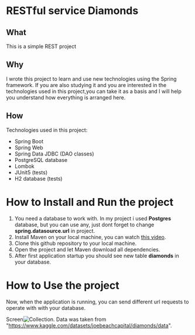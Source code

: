 # RESTful service Diamonds

## What
This is a simple REST project

## Why
I wrote this project to learn and use new technologies using the Spring framework. If you are also studying it and you are interested in the technologies used in this project,you can take it as a basis and I will help you understand how everything is arranged here.

## How
Technologies used in this project:
 - Spring Boot
 - Spring Web
 - Spring Data JDBC (DAO classes)
 - PostgreSQL database
 - Lombok
 - JUnit5 (tests)
 - H2 database (tests)

# How to Install and Run the project

1. You need a database to work with. In my project i used **Postgres** database, but you can use any, just dont forget to change **spring.datasource.url** in project.
2. Install Maven on your local machine, you can watch [this video](https://www.youtube.com/watch?v=km3tLti4TCM).
3. Clone this github repository to your local machine.
4. Open the project and let Maven download all dependencies.
5. After first application startup you should see new table **diamonds** in your database.

# How to Use the project

Now, when the application is running, you can send different url requests to operate with with your database.

Screen![Collection](https://imgur.com/a/Z0hWGRk).
Data was taken from "https://www.kaggle.com/datasets/joebeachcapital/diamonds/data".
